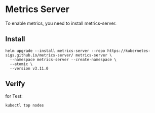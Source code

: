 # Metrics Server

To enable metrics, you need to install metrics-server.

## Install

```shell
helm upgrade --install metrics-server --repo https://kubernetes-sigs.github.io/metrics-server/ metrics-server \
  --namespace metrics-server --create-namespace \
  --atomic \
  --version v3.11.0
```

## Verify

for Test:

```shell
kubectl top nodes
```
